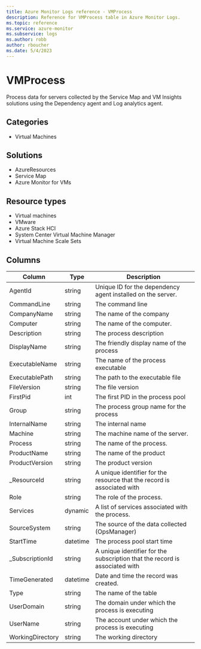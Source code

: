 ```yaml
---
title: Azure Monitor Logs reference - VMProcess
description: Reference for VMProcess table in Azure Monitor Logs.
ms.topic: reference
ms.service: azure-monitor
ms.subservice: logs
ms.author: robb
author: rboucher
ms.date: 5/4/2023
---
```


# VMProcess

 Process data for servers collected by the Service Map and VM Insights solutions using the Dependency agent and Log analytics agent.

## Categories

- Virtual Machines
## Solutions

- AzureResources
- Service Map
- Azure Monitor for VMs
## Resource types

- Virtual machines
- VMware
- Azure Stack HCI
- System Center Virtual Machine Manager
- Virtual Machine Scale Sets




## Columns

| Column | Type | Description |
| --- | --- | --- |
| AgentId | string | Unique ID for the dependency agent installed on the server. |
| CommandLine | string | The command line |
| CompanyName | string | The name of the company |
| Computer | string | The name of the computer. |
| Description | string | The process description |
| DisplayName | string | The friendly display name of the process |
| ExecutableName | string | The name of the process executable |
| ExecutablePath | string | The path to the executable file |
| FileVersion | string | The file version |
| FirstPid | int | The first PID in the process pool |
| Group | string | The process group name for the process |
| InternalName | string | The internal name |
| Machine | string | The machine name of the server. |
| Process | string | The name of the process. |
| ProductName | string | The name of the product |
| ProductVersion | string | The product version |
| _ResourceId | string | A unique identifier for the resource that the record is associated with |
| Role | string | The role of the process. |
| Services | dynamic | A list of services associated with the process. |
| SourceSystem | string | The source of the data collected (OpsManager) |
| StartTime | datetime | The process pool start time |
| _SubscriptionId | string | A unique identifier for the subscription that the record is associated with |
| TimeGenerated | datetime | Date and time the record was created. |
| Type | string | The name of the table |
| UserDomain | string | The domain under which the process is executing |
| UserName | string | The account under which the process is executing |
| WorkingDirectory | string | The working directory |
